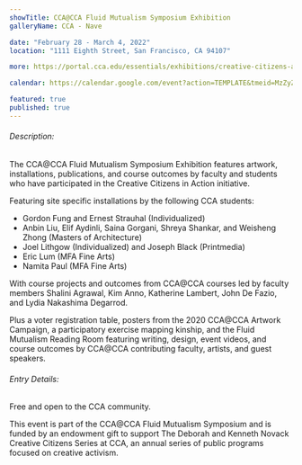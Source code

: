 ```yaml
---
showTitle: CCA@CCA Fluid Mutualism Symposium Exhibition
galleryName: CCA - Nave

date: "February 28 - March 4, 2022"
location: "1111 Eighth Street, San Francisco, CA 94107"

more: https://portal.cca.edu/essentials/exhibitions/creative-citizens-action/fluid-mutualism/

calendar: https://calendar.google.com/event?action=TEMPLATE&tmeid=MzZyZmNnaWpna2N1ZGg2ZHJsNjNzdXUyaTYgY19iZnFlbGZ1bnU4MjA1cTIyY2hrNjAwNDhxa0Bn&tmsrc=c_bfqelfunu8205q22chk60048qk%40group.calendar.google.com

featured: true
published: true
---
```


###### Description:
The CCA@CCA Fluid Mutualism Symposium Exhibition features artwork, installations, publications, and course outcomes by faculty and students who have participated in the Creative Citizens in Action initiative. 

Featuring site specific installations by the following CCA students:
- Gordon Fung and Ernest Strauhal (Individualized)
- Anbin Liu, Elif Aydinli, Saina Gorgani, Shreya Shankar, and Weisheng Zhong (Masters of Architecture)
- Joel Lithgow (Individualized) and Joseph Black (Printmedia)
- Eric Lum (MFA Fine Arts)
- Namita Paul (MFA Fine Arts)

With course projects and outcomes from CCA@CCA courses led by faculty members Shalini Agrawal, Kim Anno, Katherine Lambert, John De Fazio, and Lydia Nakashima Degarrod. 

Plus a voter registration table, posters from the 2020 CCA@CCA Artwork Campaign, a participatory exercise mapping kinship, and the Fluid Mutualism Reading Room featuring writing, design, event videos, and course outcomes by CCA@CCA contributing faculty, artists, and guest speakers. 

###### Entry Details:
Free and open to the CCA community.

This event is part of the CCA@CCA Fluid Mutualism Symposium and is funded by an endowment gift to support The Deborah and Kenneth Novack Creative Citizens Series at CCA, an annual series of public programs focused on creative activism.
